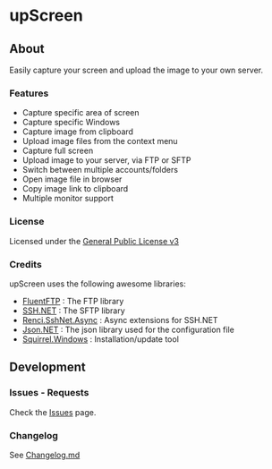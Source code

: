 upScreen
=====

About
-----

Easily capture your screen and upload the image to your own server.

### Features
- Capture specific area of screen
- Capture specific Windows
- Capture image from clipboard
- Upload image files from the context menu
- Capture full screen
- Upload image to your server, via FTP or SFTP
- Switch between multiple accounts/folders
- Open image file in browser
- Copy image link to clipboard
- Multiple monitor support

### License

Licensed under the [General Public License v3][gpl]

### Credits

upScreen uses the following awesome libraries:
- [FluentFTP][fluentftp] : The FTP library
- [SSH.NET][sshnet] : The SFTP library
- [Renci.SshNet.Async][sshnetasync] : Async extensions for SSH.NET
- [Json.NET][jsonnet] : The json library used for the configuration file
- [Squirrel.Windows][squirrel] : Installation/update tool

Development
-----

### Issues - Requests

Check the [Issues][issues] page.

### Changelog

See [Changelog.md][changelog]

[fluentftp]: https://github.com/hgupta9/FluentFTP/
[sshnet]: https://github.com/sshnet/SSH.NET/
[sshnetasync]: https://github.com/JohnTheGr8/Renci.SshNet.Async
[jsonnet]: https://github.com/JamesNK/Newtonsoft.Json/
[squirrel]:https://github.com/Squirrel/Squirrel.Windows
[gpl]: http://www.tldrlegal.com/license/gnu-general-public-license-v3-(gpl-3)
[changelog]: https://github.com/JohnTheGr8/upScreen/blob/master/CHANGELOG.md
[issues]: https://github.com/JohnTheGr8/upScreen/issues